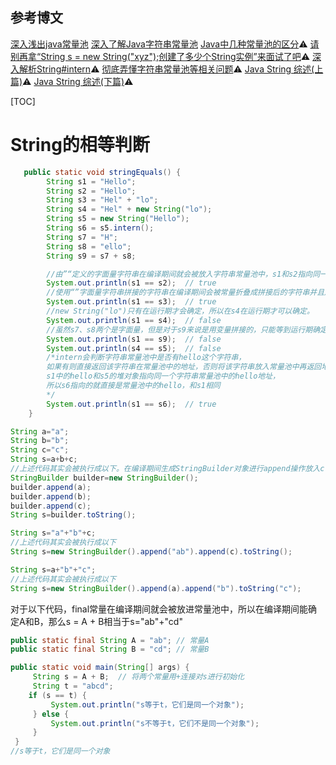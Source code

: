 ## 参考博文
[深入浅出java常量池](https://www.cnblogs.com/syp172654682/p/8082625.html)
[深入了解Java字符串常量池](https://zhuanlan.zhihu.com/p/52710835)
[Java中几种常量池的区分](http://tangxman.github.io/2015/07/27/the-difference-of-java-string-pool/)⚠️
[请别再拿“String s = new String("xyz");创建了多少个String实例”来面试了吧](https://www.iteye.com/blog/rednaxelafx-774673)⚠️
[深入解析String#intern](https://tech.meituan.com/2014/03/06/in-depth-understanding-string-intern.html)⚠️
[彻底弄懂字符串常量池等相关问题](https://www.cnblogs.com/gxyandwmm/p/9495923.html)⚠️
[Java String 综述(上篇)](https://blog.csdn.net/justloveyou_/article/details/52556427)⚠️
[Java String 综述(下篇)](https://blog.csdn.net/justloveyou_/article/details/60983034)⚠️


[TOC]


# String的相等判断
```java
   public static void stringEquals() {
        String s1 = "Hello";
        String s2 = "Hello";
        String s3 = "Hel" + "lo";
        String s4 = "Hel" + new String("lo");
        String s5 = new String("Hello");
        String s6 = s5.intern();
        String s7 = "H";
        String s8 = "ello";
        String s9 = s7 + s8;

        //由”“定义的字面量字符串在编译期间就会被放入字符串常量池中，s1和s2指向同一个地址
        System.out.println(s1 == s2);  // true
        //使用“”字面量字符串拼接的字符串在编译期间会被常量折叠成拼接后的字符串并且加入字符串常量池中
        System.out.println(s1 == s3);  // true
        //new String("lo")只有在运行期才会确定，所以在s4在运行期才可以确定。
        System.out.println(s1 == s4);  // false
        //虽然s7、s8两个是字面量，但是对于s9来说是用变量拼接的，只能等到运行期确定，在堆中创建s7和s8拼接后的对象
        System.out.println(s1 == s9);  // false
        System.out.println(s4 == s5);  // false
        /*intern会判断字符串常量池中是否有hello这个字符串，
        如果有则直接返回该字符串在常量池中的地址，否则将该字符串放入常量池中再返回地址。
        s1中的hello和s5的堆对象指向同一个字符串常量池中的hello地址，
        所以s6指向的就直接是常量池中的hello，和s1相同
        */
        System.out.println(s1 == s6);  // true
    }
```
```java
String a="a";
String b="b";
String c="c";
String s=a+b+c;
//上述代码其实会被执行成以下。在编译期间生成StringBuilder对象进行append操作放入class文件中
StringBuilder builder=new StringBuilder();
builder.append(a);
builder.append(b);
builder.append(c);
String s=builder.toString();

String s="a"+"b"+c;
//上述代码其实会被执行成以下
String s=new StringBuilder().append("ab").append(c).toString();

String s=a+"b"+"c";
//上述代码其实会被执行成以下
String s=new StringBuilder().append(a).append("b").toString("c");
```

对于以下代码，final常量在编译期间就会被放进常量池中，所以在编译期间能确定A和B，那么s = A + B相当于s="ab"+"cd"
```java
public static final String A = "ab"; // 常量A
public static final String B = "cd"; // 常量B

public static void main(String[] args) {
     String s = A + B;  // 将两个常量用+连接对s进行初始化 
     String t = "abcd";   
    if (s == t) {   
         System.out.println("s等于t，它们是同一个对象");   
     } else {   
         System.out.println("s不等于t，它们不是同一个对象");   
     }   
 } 
//s等于t，它们是同一个对象
```